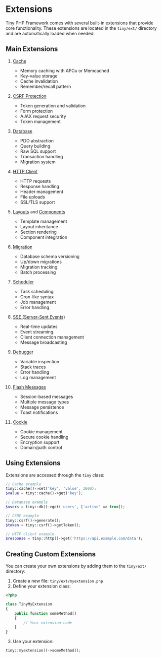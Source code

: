 # Extensions

Tiny PHP Framework comes with several built-in extensions that provide core functionality. These extensions are located in the `tiny/ext/` directory and are automatically loaded when needed.

## Main Extensions

1. [Cache](cache.md)
   - Memory caching with APCu or Memcached
   - Key-value storage
   - Cache invalidation
   - Remember/recall pattern

2. [CSRF Protection](csrf.md)
   - Token generation and validation
   - Form protection
   - AJAX request security
   - Token management

3. [Database](database.md)
   - PDO abstraction
   - Query building
   - Raw SQL support
   - Transaction handling
   - Migration system

4. [HTTP Client](http.md)
   - HTTP requests
   - Response handling
   - Header management
   - File uploads
   - SSL/TLS support

5. [Layouts](layout.md) and [Components](components.md)
   - Template management
   - Layout inheritance
   - Section rendering
   - Component integration

6. [Migration](migration.md)
   - Database schema versioning
   - Up/down migrations
   - Migration tracking
   - Batch processing

7. [Scheduler](scheduler.md)
   - Task scheduling
   - Cron-like syntax
   - Job management
   - Error handling

8. [SSE (Server-Sent Events)](sse.md)
   - Real-time updates
   - Event streaming
   - Client connection management
   - Message broadcasting

9. [Debugger](debugger.md)
   - Variable inspection
   - Stack traces
   - Error handling
   - Log management

10. [Flash Messages](flash.md)
    - Session-based messages
    - Multiple message types
    - Message persistence
    - Toast notifications

11. [Cookie](cookie.md)
    - Cookie management
    - Secure cookie handling
    - Encryption support
    - Domain/path control

## Using Extensions

Extensions are accessed through the `tiny` class:

```php
// Cache example
tiny::cache()->set('key', 'value', 3600);
$value = tiny::cache()->get('key');

// Database example
$users = tiny::db()->get('users', ['active' => true]);

// CSRF example
tiny::csrf()->generate();
$token = tiny::csrf()->getToken();

// HTTP client example
$response = tiny::http()->get('https://api.example.com/data');
```

## Creating Custom Extensions

You can create your own extensions by adding them to the `tiny/ext/` directory:

1. Create a new file: `tiny/ext/myextension.php`
2. Define your extension class:

```php
<?php

class TinyMyExtension
{
    public function someMethod()
    {
        // Your extension code
    }
}
```

3. Use your extension:

```php
tiny::myextension()->someMethod();
```
